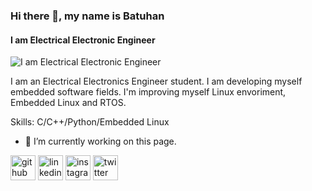 ### Hi there 👋, my name is Batuhan
#### I am Electrical Electronic Engineer
![I am Electrical Electronic Engineer](https://pbs.twimg.com/profile_banners/1481949572/1638082722/600x200)

I am an Electrical Electronics Engineer student. I am developing myself embedded software fields.
I'm improving myself Linux envoriment, Embedded Linux and RTOS.

Skills: C/C++/Python/Embedded Linux

- 🔭 I’m currently working on this page. 


[<img src='https://cdn.jsdelivr.net/npm/simple-icons@3.0.1/icons/github.svg' alt='github' height='40'>](https://github.com/arslanbatu97)  [<img src='https://cdn.jsdelivr.net/npm/simple-icons@3.0.1/icons/linkedin.svg' alt='linkedin' height='40'>](https://www.linkedin.com/in/batuhanarsla97/)  [<img src='https://cdn.jsdelivr.net/npm/simple-icons@3.0.1/icons/instagram.svg' alt='instagram' height='40'>](https://www.instagram.com/arslanbatu97/)  [<img src='https://cdn.jsdelivr.net/npm/simple-icons@3.0.1/icons/twitter.svg' alt='twitter' height='40'>](https://twitter.com/arslanbatuuu)  



